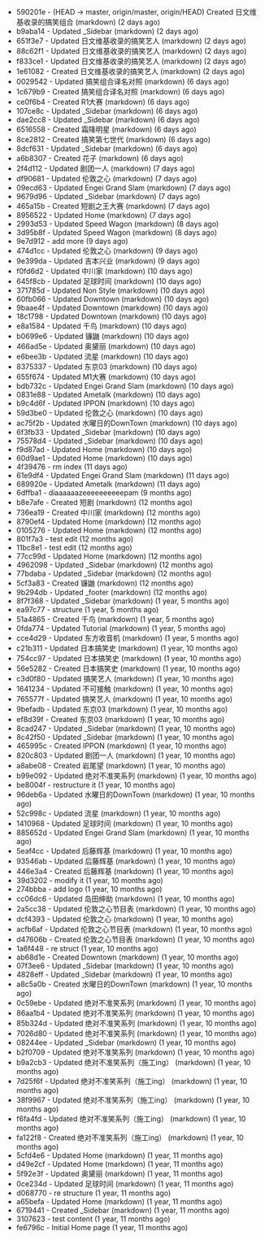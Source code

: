 * 590201e - (HEAD -> master, origin/master, origin/HEAD) Created 日文维基收录的搞笑组合 (markdown) (2 days ago) <TC>
* b9aba14 - Updated _Sidebar (markdown) (2 days ago) <TC>
* 651f3e7 - Updated 日文维基收录的搞笑艺人 (markdown) (2 days ago) <TC>
* 88c62f1 - Updated 日文维基收录的搞笑艺人 (markdown) (2 days ago) <TC>
* f833ce1 - Updated 日文维基收录的搞笑艺人 (markdown) (2 days ago) <TC>
* 1e61082 - Created 日文维基收录的搞笑艺人 (markdown) (2 days ago) <TC>
* 0029542 - Updated 搞笑组合译名对照 (markdown) (6 days ago) <TC>
* 1c679b9 - Created 搞笑组合译名对照 (markdown) (6 days ago) <TC>
* ce0f6b4 - Created R1大赛 (markdown) (6 days ago) <TC>
* 107ce8c - Updated _Sidebar (markdown) (6 days ago) <TC>
* dae2cc8 - Updated _Sidebar (markdown) (6 days ago) <TC>
* 6516558 - Created 霜降明星 (markdown) (6 days ago) <TC>
* 8ce2812 - Created 搞笑第七世代 (markdown) (6 days ago) <TC>
* 8dcf631 - Updated _Sidebar (markdown) (6 days ago) <TC>
* a6b8307 - Created 花子 (markdown) (6 days ago) <TC>
* 2f4d112 - Updated 剧团一人 (markdown) (7 days ago) <TC>
* df90681 - Updated 伦敦之心 (markdown) (7 days ago) <TC>
* 09ecd63 - Updated Engei Grand Slam (markdown) (7 days ago) <TC>
* 9679d96 - Updated _Sidebar (markdown) (7 days ago) <TC>
* 465a15b - Created 短剧之王大赛 (markdown) (7 days ago) <TC>
* 8956522 - Updated Home (markdown) (7 days ago) <TC>
* 2993d53 - Updated Speed Wagon (markdown) (8 days ago) <TC>
* 3d95b8f - Updated Speed Wagon (markdown) (8 days ago) <TC>
* 9e7d912 - add more (9 days ago) <tcgriffith>
* 474d1cc - Updated 伦敦之心 (markdown) (9 days ago) <TC>
* 9e399da - Updated 吉本兴业 (markdown) (9 days ago) <TC>
* f0fd6d2 - Updated 中川家 (markdown) (10 days ago) <TC>
* 645f8cb - Updated 足球时间 (markdown) (10 days ago) <TC>
* 371785d - Updated Non Style (markdown) (10 days ago) <TC>
* 60fb066 - Updated Downtown (markdown) (10 days ago) <TC>
* 9baae4f - Updated Downtown (markdown) (10 days ago) <TC>
* 18c1798 - Updated Downtown (markdown) (10 days ago) <TC>
* e8a1584 - Updated 千鸟 (markdown) (10 days ago) <TC>
* b0699e6 - Updated 镰鼬 (markdown) (10 days ago) <TC>
* 466ad5e - Updated 奥黛丽 (markdown) (10 days ago) <TC>
* e6bee3b - Updated 流星 (markdown) (10 days ago) <TC>
* 8375337 - Updated 东京03 (markdown) (10 days ago) <TC>
* 655f674 - Updated M1大赛 (markdown) (10 days ago) <TC>
* bdb732c - Updated Engei Grand Slam (markdown) (10 days ago) <TC>
* 0831e88 - Updated Ametalk (markdown) (10 days ago) <TC>
* b9c4d6f - Updated IPPON (markdown) (10 days ago) <TC>
* 59d3be0 - Updated 伦敦之心 (markdown) (10 days ago) <TC>
* ac75f2b - Updated 水曜日的DownTown (markdown) (10 days ago) <TC>
* 6f3fb33 - Updated _Sidebar (markdown) (10 days ago) <TC>
* 75578d4 - Updated _Sidebar (markdown) (10 days ago) <TC>
* f9d87ad - Updated Home (markdown) (10 days ago) <TC>
* 60d9ae1 - Updated Home (markdown) (10 days ago) <TC>
* 4f39476 - rm index (11 days ago) <tcgriffith>
* 61e9df4 - Updated Engei Grand Slam (markdown) (11 days ago) <TC>
* 689920e - Updated Ametalk (markdown) (11 days ago) <TC>
* 6dffba1 - diaaaaaazeeeeeeeeeepam (9 months ago) <tcgriffith>
* b8e7afe - Created 短剧 (markdown) (12 months ago) <TC>
* 736ea19 - Created 中川家 (markdown) (12 months ago) <TC>
* 8790ef4 - Updated Home (markdown) (12 months ago) <TC>
* 0105276 - Updated Home (markdown) (12 months ago) <TC>
* 801f7a3 - test edit (12 months ago) <TC>
* 11bc8e1 - test edit (12 months ago) <TC>
* 77cc99d - Updated Home (markdown) (12 months ago) <TC>
* 4962098 - Updated _Sidebar (markdown) (12 months ago) <TC>
* 77bdaba - Updated _Sidebar (markdown) (12 months ago) <TC>
* 5cf3a83 - Created 镰鼬 (markdown) (12 months ago) <TC>
* 9b294db - Updated _footer (markdown) (12 months ago) <TC>
* 8f7f368 - Updated _Sidebar (markdown) (1 year, 5 months ago) <TC>
* ea97c77 - structure (1 year, 5 months ago) <tcgriffith>
* 51a4865 - Created 千鸟 (markdown) (1 year, 5 months ago) <TC>
* 0fda774 - Updated Tutorial (markdown) (1 year, 5 months ago) <TC>
* cce4d29 - Updated 东方收音机 (markdown) (1 year, 5 months ago) <TC>
* c21b311 - Updated 日本搞笑史 (markdown) (1 year, 10 months ago) <TC>
* 754cc97 - Updated 日本搞笑史 (markdown) (1 year, 10 months ago) <TC>
* 56e5282 - Created 日本搞笑史 (markdown) (1 year, 10 months ago) <TC>
* c3d0f80 - Updated 搞笑艺人 (markdown) (1 year, 10 months ago) <TC>
* 1641234 - Updated 不可接触 (markdown) (1 year, 10 months ago) <crossrx>
* 765577f - Updated 搞笑艺人 (markdown) (1 year, 10 months ago) <TC>
* 9befadb - Updated 东京03 (markdown) (1 year, 10 months ago) <TC>
* ef8d39f - Created 东京03 (markdown) (1 year, 10 months ago) <TC>
* 8cad247 - Updated _Sidebar (markdown) (1 year, 10 months ago) <TC>
* 8c42f50 - Updated _Sidebar (markdown) (1 year, 10 months ago) <TC>
* 465995c - Created IPPON (markdown) (1 year, 10 months ago) <TC>
* 820c803 - Updated 剧团一人 (markdown) (1 year, 10 months ago) <TC>
* a8abe08 - Created 岩尾望 (markdown) (1 year, 10 months ago) <TC>
* b99e092 - Updated 绝对不准笑系列 (markdown) (1 year, 10 months ago) <Humi2314>
* be8004f - restructure it (1 year, 10 months ago) <tcgriffith>
* 96deb6a - Updated 水曜日的DownTown (markdown) (1 year, 10 months ago) <Humi2314>
* 52c998c - Updated 流星 (markdown) (1 year, 10 months ago) <tohrusnbs>
* 1410968 - Updated 足球时间 (markdown) (1 year, 10 months ago) <TC>
* 885652d - Updated Engei Grand Slam (markdown) (1 year, 10 months ago) <TC>
* 5eaf4cc - Updated 后藤辉基 (markdown) (1 year, 10 months ago) <TC>
* 93546ab - Updated 后藤辉基 (markdown) (1 year, 10 months ago) <TC>
* 446e3a4 - Created 后藤辉基 (markdown) (1 year, 10 months ago) <TC>
* 39d3202 - modify it (1 year, 10 months ago) <tcgriffith>
* 274bbba - add logo (1 year, 10 months ago) <tcgriffith>
* cc06dc6 - Updated 岛田绅助 (markdown) (1 year, 10 months ago) <TC>
* 2a5cc38 - Updated 伦敦之心节目表 (markdown) (1 year, 10 months ago) <TC>
* dcf4393 - Updated 伦敦之心 (markdown) (1 year, 10 months ago) <TC>
* acfb6af - Updated 伦敦之心节目表 (markdown) (1 year, 10 months ago) <TC>
* d47606b - Created 伦敦之心节目表 (markdown) (1 year, 10 months ago) <TC>
* 1a6f448 - re struct (1 year, 10 months ago) <tcgriffith>
* ab68d1e - Created Downtown (markdown) (1 year, 10 months ago) <TC>
* 07f3ee6 - Updated _Sidebar (markdown) (1 year, 10 months ago) <TC>
* 4828eff - Updated _Sidebar (markdown) (1 year, 10 months ago) <Humi2314>
* a8c5a0b - Created 水曜日的DownTown (markdown) (1 year, 10 months ago) <Humi2314>
* 0c59ebe - Updated 绝对不准笑系列 (markdown) (1 year, 10 months ago) <Humi2314>
* 86aa1b4 - Updated 绝对不准笑系列 (markdown) (1 year, 10 months ago) <Humi2314>
* 85b324d - Updated 绝对不准笑系列 (markdown) (1 year, 10 months ago) <Humi2314>
* 7026d80 - Updated 绝对不准笑系列 (markdown) (1 year, 10 months ago) <Humi2314>
* 08244ee - Updated _Sidebar (markdown) (1 year, 10 months ago) <Humi2314>
* b2f0709 - Updated 绝对不准笑系列 (markdown) (1 year, 10 months ago) <Humi2314>
* b9a2cb3 - Updated 绝对不准笑系列（施工ing） (markdown) (1 year, 10 months ago) <Humi2314>
* 7d25f6f - Updated 绝对不准笑系列（施工ing） (markdown) (1 year, 10 months ago) <Humi2314>
* 38f9967 - Updated 绝对不准笑系列（施工ing） (markdown) (1 year, 10 months ago) <Humi2314>
* f6fa4fd - Updated 绝对不准笑系列（施工ing） (markdown) (1 year, 10 months ago) <Humi2314>
* fa122f8 - Created 绝对不准笑系列（施工ing） (markdown) (1 year, 10 months ago) <Humi2314>
* 5cfd4e6 - Updated Home (markdown) (1 year, 11 months ago) <TC>
* d49e2cf - Updated Home (markdown) (1 year, 11 months ago) <TC>
* 5f92e3f - Updated 奥黛丽 (markdown) (1 year, 11 months ago) <TC>
* 0ce234d - Updated 足球时间 (markdown) (1 year, 11 months ago) <TC>
* d068770 - re structure (1 year, 11 months ago) <tcgriffith>
* a65befa - Updated Home (markdown) (1 year, 11 months ago) <TC>
* 6719441 - Created _Sidebar (markdown) (1 year, 11 months ago) <TC>
* 3107623 - test content (1 year, 11 months ago) <tcgriffith>
* fe6796c - Initial Home page (1 year, 11 months ago) <TC>